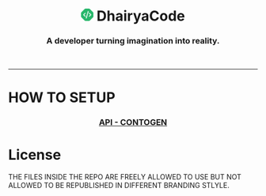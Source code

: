 <h1 align="center">
    <a href="https://dhairyacode.github.io"><img src="logo.png" width="25" height="25" alt="LOGO"></a>
  DhairyaCode
</h1>

<h3 align="center">A developer turning imagination into reality.</h3>
<br>


---

# HOW TO SETUP
 <h3 align="center">
  <a href="https://dhairyacode.github.io/api/list/contogen">API - CONTOGEN</a>
 </h3>


# License
THE FILES INSIDE THE REPO ARE FREELY ALLOWED TO USE BUT NOT ALLOWED TO BE REPUBLISHED IN DIFFERENT BRANDING STLYLE.
